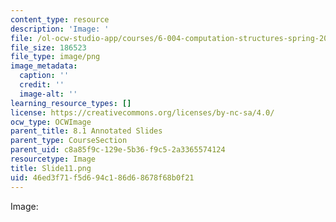 ```yaml
---
content_type: resource
description: 'Image: '
file: /ol-ocw-studio-app/courses/6-004-computation-structures-spring-2017/46ed3f71f5d694c186d68678f68b0f21_Slide11.png
file_size: 186523
file_type: image/png
image_metadata:
  caption: ''
  credit: ''
  image-alt: ''
learning_resource_types: []
license: https://creativecommons.org/licenses/by-nc-sa/4.0/
ocw_type: OCWImage
parent_title: 8.1 Annotated Slides
parent_type: CourseSection
parent_uid: c8a85f9c-129e-5b36-f9c5-2a3365574124
resourcetype: Image
title: Slide11.png
uid: 46ed3f71-f5d6-94c1-86d6-8678f68b0f21
---
```

Image: 